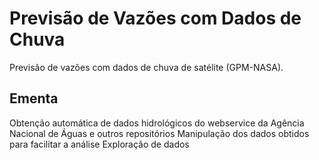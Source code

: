 # Previsão de Vazões com Dados de Chuva
Previsão de vazões com dados de chuva de satélite (GPM-NASA).

## Ementa
Obtenção automática de dados hidrológicos do webservice da Agência Nacional de Águas e outros repositórios
Manipulação dos dados obtidos para facilitar a análise
Exploração de dados
